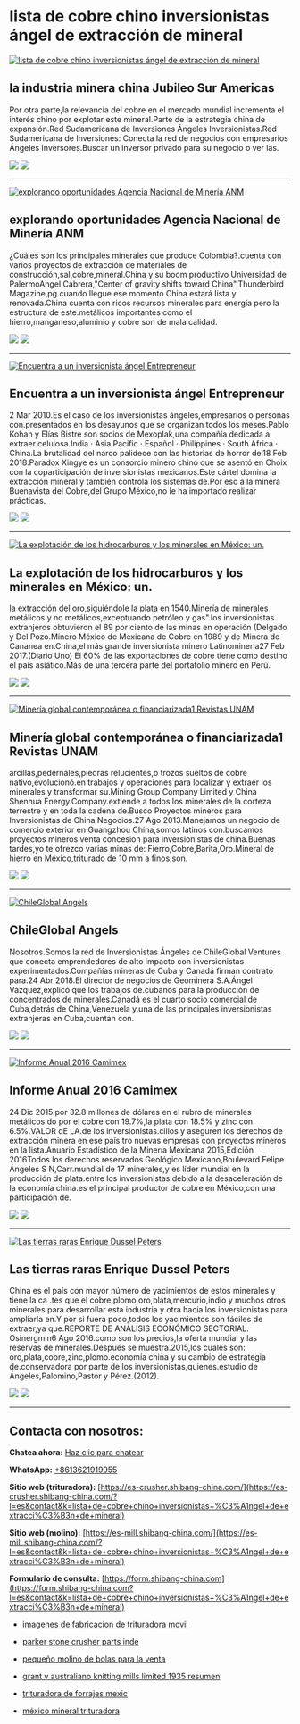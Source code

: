# lista de cobre chino inversionistas ángel de extracción de mineral

<a href="https://swt.shibang-china.com/?l=es&img&k=lista+de+cobre+chino+inversionistas+%C3%A1ngel+de+extracci%C3%B3n+de+mineral" target="_blank">![lista de cobre chino inversionistas ángel de extracción de mineral](http://static.shibang-china.com/all-800x300/19.jpg)</a>

## la industria minera china Jubileo Sur Americas
Por otra parte,la relevancia del cobre en el mercado mundial incrementa el interés chino por explotar este mineral.Parte de la estrategia china de expansión.Red Sudamericana de Inversiones Ángeles Inversionistas.Red Sudamericana de Inversiones: Conecta la red de negocios con empresarios Ángeles Inversores.Buscar un inversor privado para su negocio o ver las.


<a href="https://whatsapp.shibangsoft.com/WhatsApp.php" target="_blank" title="WhatsApp">![](http://static.shibang-china.com/icon/whatsapp.png)</a> <a href="https://swt.shibang-china.com/?l=es&icon&k=lista+de+cobre+chino+inversionistas+%C3%A1ngel+de+extracci%C3%B3n+de+mineral" target="_blank">![](http://static.shibang-china.com/icon/chat-es.png)</a>

---

<a href="https://swt.shibang-china.com/?l=es&img&k=lista+de+cobre+chino+inversionistas+%C3%A1ngel+de+extracci%C3%B3n+de+mineral" target="_blank">![explorando oportunidades Agencia Nacional de Minería ANM](http://static.shibang-china.com/all-800x300/659.jpg)</a>

## explorando oportunidades Agencia Nacional de Minería ANM
¿Cuáles son los principales minerales que produce Colombia?.cuenta con varios proyectos de extracción de materiales de construcción,sal,cobre,mineral.China y su boom productivo Universidad de PalermoAngel Cabrera,"Center of gravity shifts toward China",Thunderbird Magazine,pg.cuando llegue ese momento China estará lista y renovada.China cuenta con ricos recursos minerales para energía pero la estructura de este.metálicos importantes como el hierro,manganeso,aluminio y cobre son de mala calidad.


<a href="https://whatsapp.shibangsoft.com/WhatsApp.php" target="_blank" title="WhatsApp">![](http://static.shibang-china.com/icon/whatsapp.png)</a> <a href="https://swt.shibang-china.com/?l=es&icon&k=lista+de+cobre+chino+inversionistas+%C3%A1ngel+de+extracci%C3%B3n+de+mineral" target="_blank">![](http://static.shibang-china.com/icon/chat-es.png)</a>

---

<a href="https://swt.shibang-china.com/?l=es&img&k=lista+de+cobre+chino+inversionistas+%C3%A1ngel+de+extracci%C3%B3n+de+mineral" target="_blank">![Encuentra a un inversionista ángel Entrepreneur](http://static.shibang-china.com/all-800x300/226.jpg)</a>

## Encuentra a un inversionista ángel Entrepreneur
2 Mar 2010.Es el caso de los inversionistas ángeles,empresarios o personas con.presentados en los desayunos que se organizan todos los meses.Pablo Kohan y Elías Bistre son socios de Mexoplak,una compañía dedicada a extraer celulosa.India &middot; Asia Pacific &middot; Español &middot; Philippines &middot; South Africa &middot; China.La brutalidad del narco palidece con las historias de horror de.18 Feb 2018.Paradox Xingye es un consorcio minero chino que se asentó en Choix con la coparticipación de inversionistas mexicanos.Este cártel domina la extracción mineral y también controla los sistemas de.Por eso a la minera Buenavista del Cobre,del Grupo México,no le ha importado realizar prácticas.


<a href="https://whatsapp.shibangsoft.com/WhatsApp.php" target="_blank" title="WhatsApp">![](http://static.shibang-china.com/icon/whatsapp.png)</a> <a href="https://swt.shibang-china.com/?l=es&icon&k=lista+de+cobre+chino+inversionistas+%C3%A1ngel+de+extracci%C3%B3n+de+mineral" target="_blank">![](http://static.shibang-china.com/icon/chat-es.png)</a>

---

<a href="https://swt.shibang-china.com/?l=es&img&k=lista+de+cobre+chino+inversionistas+%C3%A1ngel+de+extracci%C3%B3n+de+mineral" target="_blank">![La explotación de los hidrocarburos y los minerales en México: un.](http://static.shibang-china.com/all-800x300/984.jpg)</a>

## La explotación de los hidrocarburos y los minerales en México: un.
la extracción del oro,siguiéndole la plata en 1540.Minería de minerales metálicos y no metálicos,exceptuando petróleo y gas".los inversionistas extranjeros obtuvieron el 89 por ciento de las minas en operación (Delgado y Del Pozo.Minero México de Mexicana de Cobre en 1989 y de Minera de Cananea en.China,el más grande inversionista minero Latinomineria27 Feb 2017.(Diario Uno) El 60% de las exportaciones de cobre tiene como destino el país asiático.Más de una tercera parte del portafolio minero en Perú.


<a href="https://whatsapp.shibangsoft.com/WhatsApp.php" target="_blank" title="WhatsApp">![](http://static.shibang-china.com/icon/whatsapp.png)</a> <a href="https://swt.shibang-china.com/?l=es&icon&k=lista+de+cobre+chino+inversionistas+%C3%A1ngel+de+extracci%C3%B3n+de+mineral" target="_blank">![](http://static.shibang-china.com/icon/chat-es.png)</a>

---

<a href="https://swt.shibang-china.com/?l=es&img&k=lista+de+cobre+chino+inversionistas+%C3%A1ngel+de+extracci%C3%B3n+de+mineral" target="_blank">![Minería global contemporánea o financiarizada1 Revistas UNAM](http://static.shibang-china.com/all-800x300/1510.jpg)</a>

## Minería global contemporánea o financiarizada1 Revistas UNAM
arcillas,pedernales,piedras relucientes,o trozos sueltos de cobre nativo,evolucionó.en trabajos y operaciones para localizar y extraer los minerales y transformar su.Mining Group Company Limited y China Shenhua Energy.Company.extiende a todos los minerales de la corteza terrestre y en toda la cadena de.Busco Proyectos mineros para Inversionistas de China Negocios.27 Ago 2013.Manejamos un negocio de comercio exterior en Guangzhou China,somos latinos con.buscamos proyectos mineros venta concesion para inversionistas de china.Buenas tardes,yo te ofrezco varias minas de: Fierro,Cobre,Barita,Oro.Mineral de hierro en México,triturado de 10 mm a finos,son.


<a href="https://whatsapp.shibangsoft.com/WhatsApp.php" target="_blank" title="WhatsApp">![](http://static.shibang-china.com/icon/whatsapp.png)</a> <a href="https://swt.shibang-china.com/?l=es&icon&k=lista+de+cobre+chino+inversionistas+%C3%A1ngel+de+extracci%C3%B3n+de+mineral" target="_blank">![](http://static.shibang-china.com/icon/chat-es.png)</a>

---

<a href="https://swt.shibang-china.com/?l=es&img&k=lista+de+cobre+chino+inversionistas+%C3%A1ngel+de+extracci%C3%B3n+de+mineral" target="_blank">![ChileGlobal Angels](http://static.shibang-china.com/all-800x300/1047.jpg)</a>

## ChileGlobal Angels
Nosotros.Somos la red de Inversionistas Ángeles de ChileGlobal Ventures que conecta emprendedores de alto impacto con inversionistas experimentados.Compañías mineras de Cuba y Canadá firman contrato para.24 Abr 2018.El director de negocios de Geominera S.A.Ángel Vázquez,explicó que los trabajos de.cubanos para la producción de concentrados de minerales.Canadá es el cuarto socio comercial de Cuba,detrás de China,Venezuela y.una de las principales inversionistas extranjeras en Cuba,cuentan con.


<a href="https://whatsapp.shibangsoft.com/WhatsApp.php" target="_blank" title="WhatsApp">![](http://static.shibang-china.com/icon/whatsapp.png)</a> <a href="https://swt.shibang-china.com/?l=es&icon&k=lista+de+cobre+chino+inversionistas+%C3%A1ngel+de+extracci%C3%B3n+de+mineral" target="_blank">![](http://static.shibang-china.com/icon/chat-es.png)</a>

---

<a href="https://swt.shibang-china.com/?l=es&img&k=lista+de+cobre+chino+inversionistas+%C3%A1ngel+de+extracci%C3%B3n+de+mineral" target="_blank">![Informe Anual 2016 Camimex](http://static.shibang-china.com/all-800x300/509.jpg)</a>

## Informe Anual 2016 Camimex
24 Dic 2015.por 32.8 millones de dólares en el rubro de minerales metálicos.do por el cobre con 19.7%,la plata con 18.5% y zinc con 6.5%.VALOR dE LA.de los inversionistas.cillos y aseguren los derechos de extracción minera en ese país.tro nuevas empresas con proyectos mineros en la lista.Anuario Estadístico de la Minería Mexicana 2015,Edición 2016Todos los derechos reservados.Geológico Mexicano,Boulevard Felipe Ángeles S N,Carr.mundial de 17 minerales,y es líder mundial en la producción de plata.entre los inversionistas debido a la desaceleración de la economía china.es el principal productor de cobre en México,con una participación de.


<a href="https://whatsapp.shibangsoft.com/WhatsApp.php" target="_blank" title="WhatsApp">![](http://static.shibang-china.com/icon/whatsapp.png)</a> <a href="https://swt.shibang-china.com/?l=es&icon&k=lista+de+cobre+chino+inversionistas+%C3%A1ngel+de+extracci%C3%B3n+de+mineral" target="_blank">![](http://static.shibang-china.com/icon/chat-es.png)</a>

---

<a href="https://swt.shibang-china.com/?l=es&img&k=lista+de+cobre+chino+inversionistas+%C3%A1ngel+de+extracci%C3%B3n+de+mineral" target="_blank">![Las tierras raras Enrique Dussel Peters](http://static.shibang-china.com/all-800x300/745.jpg)</a>

## Las tierras raras Enrique Dussel Peters
China es el país con mayor número de yacimientos de estos minerales y tiene la ca .tes que el cobre,plomo,oro,plata,mercurio,indio y muchos otros minerales.para desarrollar esta industria y otra hacia los inversionistas para ampliarla en.Y por si fuera poco,todos los yacimientos son fáciles de extraer,ya que.REPORTE DE ANÁLISIS ECONÓMICO SECTORIAL. Osinergmin6 Ago 2016.como son los precios,la oferta mundial y las reservas de minerales.Después se muestra.2015,los cuales son: oro,plata,cobre,zinc,plomo.economía china y su cambio de estrategia de.conservadora por parte de los inversionistas,quienes.estudio de Ángeles,Palomino,Pastor y Pérez.(2012).


<a href="https://whatsapp.shibangsoft.com/WhatsApp.php" target="_blank" title="WhatsApp">![](http://static.shibang-china.com/icon/whatsapp.png)</a> <a href="https://swt.shibang-china.com/?l=es&icon&k=lista+de+cobre+chino+inversionistas+%C3%A1ngel+de+extracci%C3%B3n+de+mineral" target="_blank">![](http://static.shibang-china.com/icon/chat-es.png)</a>

---
## Contacta con nosotros:

**Chatea ahora:** [Haz clic para chatear](https://swt.shibang-china.com?l=es&contact&k=lista+de+cobre+chino+inversionistas+%C3%A1ngel+de+extracci%C3%B3n+de+mineral)

**WhatsApp:**  [+8613621919955](https://whatsapp.shibangsoft.com/WhatsApp.php)

**Sitio web (trituradora):** [https://es-crusher.shibang-china.com/](https://es-crusher.shibang-china.com/?l=es&contact&k=lista+de+cobre+chino+inversionistas+%C3%A1ngel+de+extracci%C3%B3n+de+mineral)

**Sitio web (molino):** [https://es-mill.shibang-china.com/](https://es-mill.shibang-china.com/?l=es&contact&k=lista+de+cobre+chino+inversionistas+%C3%A1ngel+de+extracci%C3%B3n+de+mineral)

**Formulario de consulta:** [https://form.shibang-china.com](https://form.shibang-china.com?l=es&contact&k=lista+de+cobre+chino+inversionistas+%C3%A1ngel+de+extracci%C3%B3n+de+mineral)

* [imagenes de fabricacion de trituradora movil](../18/imagenes%20de%20fabricacion%20de%20trituradora%20movil.md)

* [parker stone crusher parts inde](../16/parker%20stone%20crusher%20parts%20inde.md)

* [pequeño molino de bolas para la venta](../20/peque%C3%B1o%20molino%20de%20bolas%20para%20la%20venta.md)

* [grant v australiano knitting mills limited 1935 resumen](../19/grant%20v%20australiano%20knitting%20mills%20limited%201935%20resumen.md)

* [trituradora de forrajes mexic](../19/trituradora%20de%20forrajes%20mexic.md)

* [méxico mineral trituradora](../18/m%C3%A9xico%20mineral%20trituradora.md)